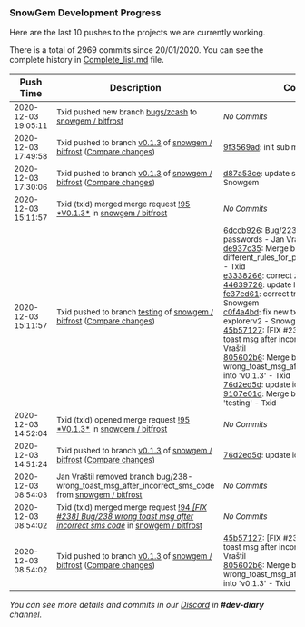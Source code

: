 
### SnowGem Development Progress

Here are the last 10 pushes to the projects we are currently working.

There is a total of 2969 commits since 20/01/2020. You can see the complete history in
 [Complete_list.md](Complete_list.md) file.

| Push Time | Description | Commits |
| --- | --- | --- |
| <sub>2020-12-03 19:05:11</sub> | <sub>Txid pushed new branch [bugs/zcash](https://gitlab.com/snowgem/bitfrost/commits/bugs/zcash) to [snowgem / bitfrost](https://gitlab.com/snowgem/bitfrost)</sub> | <sub>_No Commits_</sub> |
| <sub>2020-12-03 17:49:58</sub> | <sub>Txid pushed to branch [v0\.1\.3](https://gitlab.com/snowgem/bitfrost/commits/v0.1.3) of [snowgem / bitfrost](https://gitlab.com/snowgem/bitfrost) ([Compare changes](https://gitlab.com/snowgem/bitfrost/compare/d87a53cec9a85dcc262bc83d62e55c70196332b9...9f3569ad88903e8068339403b56b9dbafd49704b))</sub> | <sub>[9f3569ad](https://gitlab.com/snowgem/bitfrost/-/commit/9f3569ad88903e8068339403b56b9dbafd49704b): init sub module - Snowgem</sub> |
| <sub>2020-12-03 17:30:06</sub> | <sub>Txid pushed to branch [v0\.1\.3](https://gitlab.com/snowgem/bitfrost/commits/v0.1.3) of [snowgem / bitfrost](https://gitlab.com/snowgem/bitfrost) ([Compare changes](https://gitlab.com/snowgem/bitfrost/compare/76d2ed5dfb64f8c662ce1e2c6eb85315d71e53a4...d87a53cec9a85dcc262bc83d62e55c70196332b9))</sub> | <sub>[d87a53ce](https://gitlab.com/snowgem/bitfrost/-/commit/d87a53cec9a85dcc262bc83d62e55c70196332b9): update submodule for prod - Snowgem</sub> |
| <sub>2020-12-03 15:11:57</sub> | <sub>Txid (txid) merged merge request [\!95 \*V0\.1\.3\*](https://gitlab.com/snowgem/bitfrost/-/merge_requests/95) in [snowgem / bitfrost](https://gitlab.com/snowgem/bitfrost)</sub> | <sub>_No Commits_</sub> |
| <sub>2020-12-03 15:11:57</sub> | <sub>Txid pushed to branch [testing](https://gitlab.com/snowgem/bitfrost/commits/testing) of [snowgem / bitfrost](https://gitlab.com/snowgem/bitfrost) ([Compare changes](https://gitlab.com/snowgem/bitfrost/compare/0ba7e63436550c2c03c6aa3a1c1e8a5460cfa4f6...9107e01db4df09c6a39c9b0cdb7bc96f020fed62))</sub> | <sub>[6dccb926](https://gitlab.com/snowgem/bitfrost/-/commit/6dccb926bf31fad257898ac4244a5e0edbaab01e): Bug/223 different rules for passwords - Jan Vraštil<br>[de937c35](https://gitlab.com/snowgem/bitfrost/-/commit/de937c35732f4279671a39c2d1fe0a065d988ad1): Merge branch 'bug/223-different_rules_for_passwords' into 'v0.1.3' - Txid<br>[e3338266](https://gitlab.com/snowgem/bitfrost/-/commit/e3338266e00ac7b2008248d0de75af8ae3e33e83): correct zec derive - Snowgem<br>[44639726](https://gitlab.com/snowgem/bitfrost/-/commit/4463972604e8aa6f976202ef4b6f450a560c62f1): update lib url - Snowgem<br>[fe37ed61](https://gitlab.com/snowgem/bitfrost/-/commit/fe37ed611e559677eae3bf27e06f3508d0a9527a): correct transaction list amount - Snowgem<br>[c0f4a4bd](https://gitlab.com/snowgem/bitfrost/-/commit/c0f4a4bd4ec197af568c34a633f6f38cc3ec2392): fix new tx show everytime for explorerv2 - Snowgem<br>[45b57127](https://gitlab.com/snowgem/bitfrost/-/commit/45b57127f3828c3754d73148a90b3f07d3d4f3a7): [FIX #238] Bug/238 wrong toast msg after incorrect sms code - Jan Vraštil<br>[805602b6](https://gitlab.com/snowgem/bitfrost/-/commit/805602b691f25d2e4bedc27d80c9fe654c1aa240): Merge branch 'bug/238-wrong_toast_msg_after_incorrect_sms_code' into 'v0.1.3' - Txid<br>[76d2ed5d](https://gitlab.com/snowgem/bitfrost/-/commit/76d2ed5dfb64f8c662ce1e2c6eb85315d71e53a4): update ios version - Snowgem<br>[9107e01d](https://gitlab.com/snowgem/bitfrost/-/commit/9107e01db4df09c6a39c9b0cdb7bc96f020fed62): Merge branch 'v0.1.3' into 'testing' - Txid</sub> |
| <sub>2020-12-03 14:52:04</sub> | <sub>Txid (txid) opened merge request [\!95 \*V0\.1\.3\*](https://gitlab.com/snowgem/bitfrost/-/merge_requests/95) in [snowgem / bitfrost](https://gitlab.com/snowgem/bitfrost)</sub> | <sub>_No Commits_</sub> |
| <sub>2020-12-03 14:51:24</sub> | <sub>Txid pushed to branch [v0\.1\.3](https://gitlab.com/snowgem/bitfrost/commits/v0.1.3) of [snowgem / bitfrost](https://gitlab.com/snowgem/bitfrost) ([Compare changes](https://gitlab.com/snowgem/bitfrost/compare/805602b691f25d2e4bedc27d80c9fe654c1aa240...76d2ed5dfb64f8c662ce1e2c6eb85315d71e53a4))</sub> | <sub>[76d2ed5d](https://gitlab.com/snowgem/bitfrost/-/commit/76d2ed5dfb64f8c662ce1e2c6eb85315d71e53a4): update ios version - Snowgem</sub> |
| <sub>2020-12-03 08:54:03</sub> | <sub>Jan Vraštil removed branch bug/238-wrong_toast_msg_after_incorrect_sms_code from [snowgem / bitfrost](https://gitlab.com/snowgem/bitfrost)</sub> | <sub>_No Commits_</sub> |
| <sub>2020-12-03 08:54:02</sub> | <sub>Txid (txid) merged merge request [!94 *[FIX #238] Bug/238 wrong toast msg after incorrect sms code*](https://gitlab.com/snowgem/bitfrost/-/merge_requests/94) in [snowgem / bitfrost](https://gitlab.com/snowgem/bitfrost)</sub> | <sub>_No Commits_</sub> |
| <sub>2020-12-03 08:54:02</sub> | <sub>Txid pushed to branch [v0\.1\.3](https://gitlab.com/snowgem/bitfrost/commits/v0.1.3) of [snowgem / bitfrost](https://gitlab.com/snowgem/bitfrost) ([Compare changes](https://gitlab.com/snowgem/bitfrost/compare/c0f4a4bd4ec197af568c34a633f6f38cc3ec2392...805602b691f25d2e4bedc27d80c9fe654c1aa240))</sub> | <sub>[45b57127](https://gitlab.com/snowgem/bitfrost/-/commit/45b57127f3828c3754d73148a90b3f07d3d4f3a7): [FIX #238] Bug/238 wrong toast msg after incorrect sms code - Jan Vraštil<br>[805602b6](https://gitlab.com/snowgem/bitfrost/-/commit/805602b691f25d2e4bedc27d80c9fe654c1aa240): Merge branch 'bug/238-wrong_toast_msg_after_incorrect_sms_code' into 'v0.1.3' - Txid</sub> |

_You can see more details and commits in our [Discord](https://discord.gg/zumGnbg) in **#dev-diary** channel._

